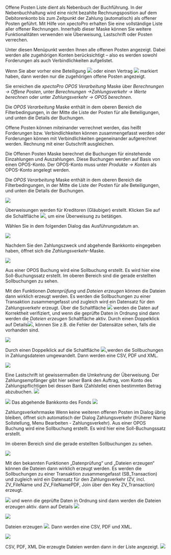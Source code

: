 Offene Posten Liste dient als Nebenbuch der Buchführung. In der Nebenbuchhaltung wird eine nicht bezahlte Rechnungsposition auf dem Debitorenkonto bis zum Zeitpunkt der Zahlung (automatisch) als offener Posten geführt. 
Mit Hilfe von xpectoPro erhalten Sie eine vollständige Liste aller offener Rechnungen. Innerhalb dieser Maske können Sie weitere Funktionalitäten verwenden wie Überweisung, Lastschrift oder Posten verrechen.

 Unter diesen Menüpunkt werden Ihnen alle offenen Posten angezeigt. Dabei werden alle  zugehörigen Konten berücksichtigt – also es  werden sowohl Forderungen als auch Verbindlichkeiten aufgelistet.

Wenn Sie aber vorher eine Beteiligung ![](http://xpecto.github.io/docs/img/img_1441372403820.png) oder einen Vertrag ![](http://xpecto.github.io/docs/img/img_1441373565478.png) markiert haben, dann werden nur die zugehörigen offene Posten angezeigt.

Sie erreichen die *xpectoPro OPOS Verarbeitung* Maske über *Berechnungen → Offene Posten*, unter *Berechnungen →Zahlungsverkehr → Werte berechnen* oder unter *Zahlungsverkehr → OPOS berechnen*.

Die *OPOS Verarbeitung* Maske enthält in dem oberen Bereich die Filterbedingungen, in der Mitte die Liste der 
Posten für alle Beteiligungen, und unten die Details der Buchungen.

Offene Posten können miteinander verrechnet werden, das heißt Forderungen bzw. Verbindlichkeiten können zusammengefasst werden oder Forderungen können mit Verbindlichkeiten gegeneinander aufgerechnet werden. Rechnung mit einer Gutschrift ausgleichen.

Die Offenen Posten Maske berechnet die Buchungen für einstehende Einzahlungen und Auszahlungen. Diese Buchungen werden auf Basis von einen OPOS-Konto. Der OPOS-Konto muss unter *Produkte → Konten*  als  OPOS-Konto angelegt werden. 

Die *OPOS Verarbeitung* Maske enthält in dem oberen Bereich die Filterbedingungen, in der Mitte die Liste der 
Posten für alle Beteiligungen, und unten die Details der Buchungen.

![](http://xpecto.github.io/docs/img/img_1441702035355.png)

Überweisungen werden für Kreditoren (Gläubiger) erstellt. Klicken Sie auf die Schaltfläche ![](http://xpecto.github.io/docs/img/img_1440769189875.png), um eine Überweisung zu betätigen.

Wählen Sie in dem folgenden Dialog das Ausführungsdatum an. 

![](http://xpecto.github.io/docs/img/img_1441702086158.png)

Nachdem Sie den Zahlungszweck und abgehende Bankkonto eingegeben haben, öffnet sich die *Zahlungsverkehr*-Maske.

![](http://xpecto.github.io/docs/img/img_1441702135963.png)

Aus einer OPOS Buchung wird eine Sollbuchung erstellt. Es wird hier eine Soll-Buchungssatz erstellt. Im oberen Bereich sind die gerade erstellten Sollbuchungen zu sehen. 

Mit den Funktionen *Datenprüfung* und *Dateien erzeugen* können die Dateien dann wirklich erzeugt werden. Es werden die Sollbuchungen zu einer Transaktion zusammengefasst und zugleich wird ein Datensatz für den Zahlungsverkehr erzeugt. 
Über die Schaltfläche ![](http://xpecto.github.io/docs/img/img_1440771677497.png) werden die Daten auf Korrektheit verifiziert, und wenn die geprüfte Daten in Ordnung sind dann werden die *Dateien erzeugen* Schaltfläche aktiv. 
Durch einen Doppelklick auf Details![](http://xpecto.github.io/docs/img/img_1440771513947.png), können Sie z.B. die Fehler der Datensätze sehen, falls die vorhanden sind.

![](http://xpecto.github.io/docs/img/img_1441702289501.png)

Durch einen Doppelklick auf die Schaltfläche ![](http://xpecto.github.io/docs/img/img_1440771590046.png),werden die Sollbuchungen in Zahlungsdateien umgewandelt. Dann werden eine CSV, PDF und XML.
 
![](http://xpecto.github.io/docs/img/img_1441702499437.png)


Eine Lastschrift ist gewissermaßen die Umkehrung der Überweisung. Der Zahlungsempfänger gibt hier seiner Bank  den Auftrag, vom Konto des Zahlungspflichtigen bei dessen Bank (Zahlstelle) einen bestimmten Betrag abzubuchen.
![](http://xpecto.github.io/docs/img/img_1440769218414.png)


![](http://xpecto.github.io/docs/img/img_1440769392486.png)
Das abgehende Bankkonto des Fonds 
![](http://xpecto.github.io/docs/img/img_1440769418756.png)

Zahlungsverkehrmaske 
Wenn keine weiteren offenen Posten im Dialog übrig bleiben, öffnet sich automatisch der Dialog Zahlungsverkehr (früherer Name Sollstellung, Menu Bearbeiten - Zahlungsverkehr).
Aus einer OPOS Buchung wird eine Sollbuchung erstellt. Es wird hier eine Soll-Buchungssatz erstellt. 

Im oberen Bereich sind die gerade erstellten Sollbuchungen zu sehen. 

![](http://xpecto.github.io/docs/img/img_1440772638410.png)

Mit den bekannten Funktionen „Datenprüfung“ und „Dateien erzeugen“ können die Dateien dann wirklich erzeugt werden. Es werden die Sollbuchungen zu einer Transaktion zusammengefasst (SB_Transaction) und zugleich wird ein Datensatz für den Zahlungsverkehr (ZV, incl. ZV_FileName und ZV_FileNamePDF, Join über den Key ZV_Transaction) erzeugt. 


 ![](http://xpecto.github.io/docs/img/img_1440771677497.png) und wenn die geprüfte Daten in Ordnung sind dann werden die Dateien erzeugen aktiv. dann auf Details ![](http://xpecto.github.io/docs/img/img_1440771513947.png)

![](http://xpecto.github.io/docs/img/img_1440772783601.png)

 Dateien erzeugen ![](http://xpecto.github.io/docs/img/img_1440771590046.png).   Dann werden eine CSV, PDF und XML.

![](http://xpecto.github.io/docs/img/img_1440772902738.png)

CSV, PDF, XML
Die erzeugte Dateien werden dann in der Liste angezeigt. 
![](http://xpecto.github.io/docs/img/img_1440773806090.png)

